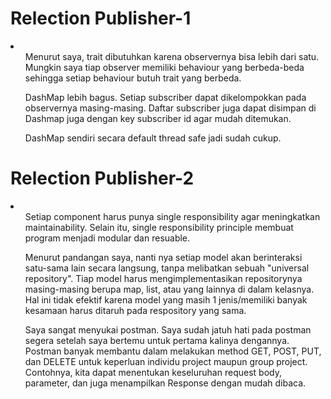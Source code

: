 # Relection Publisher-1

<li>
    <ol>Menurut saya, trait dibutuhkan karena observernya bisa lebih dari satu. Mungkin saya tiap observer memiliki behaviour yang berbeda-beda sehingga setiap behaviour butuh trait yang berbeda.</ol>
    <ol>DashMap lebih bagus. Setiap subscriber dapat dikelompokkan pada observernya masing-masing. Daftar subscriber juga dapat disimpan di Dashmap juga dengan key subscriber id agar mudah ditemukan.</ol>
    <ol>DashMap sendiri secara default thread safe jadi sudah cukup.</ol>
</li>

# Relection Publisher-2

<li>
    <ol>Setiap component harus punya single responsibility agar meningkatkan maintainability. Selain itu, single responsibility principle membuat program menjadi modular dan resuable.</ol>
    <ol>Menurut pandangan saya, nanti nya setiap model akan berinteraksi satu-sama lain secara langsung, tanpa melibatkan sebuah "universal repository". Tiap model harus mengimplementasikan repositorynya masing-masing berupa map, list, atau yang lainnya di dalam kelasnya. Hal ini tidak efektif karena model yang masih 1 jenis/memiliki banyak kesamaan harus ditaruh pada respository yang sama.</ol>
    <ol>Saya sangat menyukai postman. Saya sudah jatuh hati pada postman segera setelah saya bertemu untuk pertama kalinya dengannya. Postman banyak membantu dalam melakukan method GET, POST, PUT, dan DELETE untuk keperluan individu project maupun group project. Contohnya, kita dapat menentukan keseluruhan request body, parameter, dan juga menampilkan Response dengan mudah dibaca.</ol>
</li>